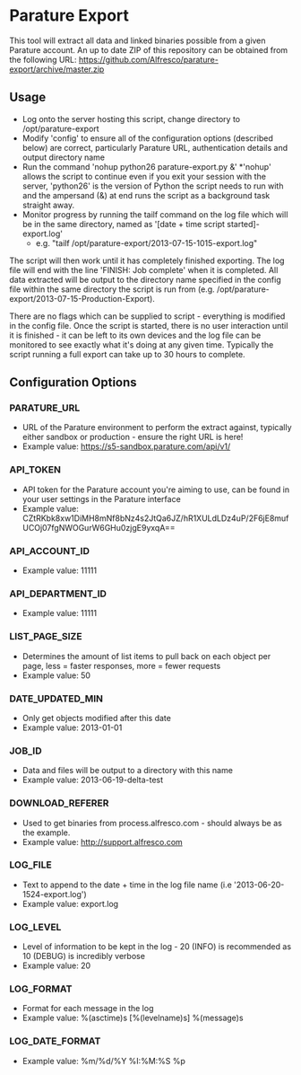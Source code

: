 # Parature Export

This tool will extract all data and linked binaries possible from a given Parature account.  An up to date ZIP of this repository can be obtained from the following URL: https://github.com/Alfresco/parature-export/archive/master.zip

## Usage

* Log onto the server hosting this script, change directory to /opt/parature-export
* Modify 'config' to ensure all of the configuration options (described below) are correct, particularly Parature URL, authentication details and output directory name
* Run the command 'nohup python26 parature-export.py &'
  *'nohup' allows the script to continue even if you exit your session with the server, 'python26' is the version of Python the script needs to run with and the ampersand (&) at end runs the script as a background task straight away.
* Monitor progress by running the tailf command on the log file which will be in the same directory, named as '[date + time script started]-export.log'
  * e.g. "tailf /opt/parature-export/2013-07-15-1015-export.log"

The script will then work until it has completely finished exporting.  The log file will end with the line 'FINISH: Job complete' when it is completed.  All data extracted will be output to the directory name specified in the config file within the same directory the script is run from (e.g. /opt/parature-export/2013-07-15-Production-Export).

There are no flags which can be supplied to script - everything is modified in the config file.  Once the script is started, there is no user interaction until it is finished - it can be left to its own devices and the log file can be monitored to see exactly what it's doing at any given time.  Typically the script running a full export can take up to 30 hours to complete.

## Configuration Options

### PARATURE_URL 
* URL of the Parature environment to perform the extract against, typically either sandbox or production - ensure the right URL is here!
* Example value: https://s5-sandbox.parature.com/api/v1/

### API_TOKEN
* API token for the Parature account you're aiming to use, can be found in your user settings in the Parature interface
* Example value: CZtRKbk8xw1DiMH8mNf8bNz4s2JtQa6JZ/hR1XULdLDz4uP/2F6jE8mufUCOj07fgNWOGurW6GHu0zjgE9yxqA==

### API_ACCOUNT_ID
* Example value: 11111

### API_DEPARTMENT_ID
* Example value: 11111

### LIST_PAGE_SIZE
* Determines the amount of list items to pull back on each object per page, less = faster responses, more = fewer requests
* Example value: 50

### DATE_UPDATED_MIN
* Only get objects modified after this date
* Example value: 2013-01-01

### JOB_ID
* Data and files will be output to a directory with this name
* Example value: 2013-06-19-delta-test

### DOWNLOAD_REFERER
* Used to get binaries from process.alfresco.com - should always be as the example.
* Example value: http://support.alfresco.com

### LOG_FILE
* Text to append to the date + time in the log file name (i.e '2013-06-20-1524-export.log')
* Example value: export.log

### LOG_LEVEL
* Level of information to be kept in the log - 20 (INFO) is recommended as 10 (DEBUG) is incredibly verbose
* Example value: 20

### LOG_FORMAT
* Format for each message in the log
* Example value: %(asctime)s [%(levelname)s] %(message)s

### LOG_DATE_FORMAT
* Example value: %m/%d/%Y %I:%M:%S %p